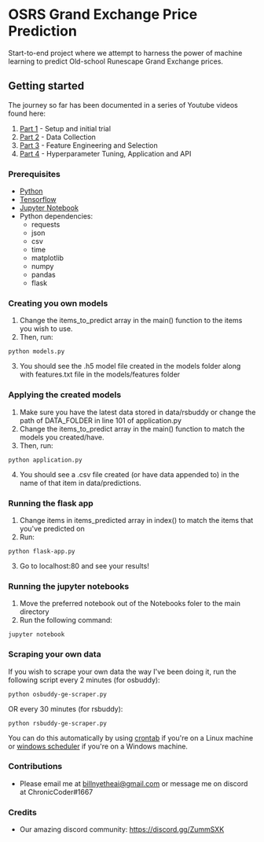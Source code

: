 # OSRS Grand Exchange Price Prediction

Start-to-end project where we attempt to harness the power of machine learning to predict Old-school Runescape Grand Exchange prices.

## Getting started
The journey so far has been documented in a series of Youtube videos found here: 
1. [Part 1](https://youtu.be/D5TmBcpgm7k) - Setup and initial trial
2. [Part 2](https://youtu.be/U453OSC8dkc) - Data Collection
3. [Part 3](https://www.youtube.com/watch?v=QUvyroIH3jI&list=PLX9loFun2zNmri7jHhLs7NV76wcGRzI45&index=3) - Feature Engineering and Selection
4. [Part 4](https://www.youtube.com/watch?v=LzVN2MGqz2w&list=PLX9loFun2zNmri7jHhLs7NV76wcGRzI45&index=4) - Hyperparameter Tuning, Application and API

### Prerequisites

- [Python](https://www.python.org/downloads/)
- [Tensorflow](https://www.tensorflow.org/install)
- [Jupyter Notebook](https://jupyter.org/install)
- Python dependencies:
  - requests
  - json
  - csv
  - time
  - matplotlib 
  - numpy
  - pandas
  - flask
  
### Creating you own models
1. Change the items_to_predict array in the main() function to the items you wish to use.
2. Then, run:
```
python models.py
```
3. You should see the .h5 model file created in the models folder along with features.txt file in the models/features folder

### Applying the created models
1. Make sure you have the latest data stored in data/rsbuddy or change the path of DATA_FOLDER in line 101 of application.py
2. Change the items_to_predict array in the main() function to match the models you created/have.
3. Then, run:
```
python application.py
```
4. You should see a .csv file created (or have data appended to) in the name of that item in data/predictions.

### Running the flask app
1. Change items in items_predicted array in index() to match the items that you've predicted on
2. Run:
```
python flask-app.py
```
3. Go to localhost:80 and see your results!

### Running the jupyter notebooks

1. Move the preferred notebook out of the Notebooks foler to the main directory 
2. Run the following command: 
```
jupyter notebook
```

### Scraping your own data

If you wish to scrape your own data the way I've been doing it, run the following script every 2 minutes (for osbuddy):
```
python osbuddy-ge-scraper.py
```
OR every 30 minutes (for rsbuddy):

```
python rsbuddy-ge-scraper.py
```
You can do this automatically by using [crontab](http://man7.org/linux/man-pages/man5/crontab.5.html) if you're on a Linux machine or [windows scheduler](https://www.windowscentral.com/how-create-automated-task-using-task-scheduler-windows-10) if you're on a Windows machine. 

### Contributions

* Please email me at billnyetheai@gmail.com or message me on discord at ChronicCoder#1667

### Credits

* Our amazing discord community: https://discord.gg/ZummSXK
